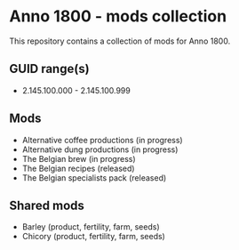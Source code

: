# Anno 1800 - mods collection

This repository contains a collection of mods for Anno 1800.

## GUID range(s)

- 2.145.100.000 - 2.145.100.999

## Mods

- Alternative coffee productions (in progress)
- Alternative dung productions (in progress)
- The Belgian brew (in progress)
- The Belgian recipes (released)
- The Belgian specialists pack (released)

## Shared mods

- Barley (product, fertility, farm, seeds)
- Chicory (product, fertility, farm, seeds)
